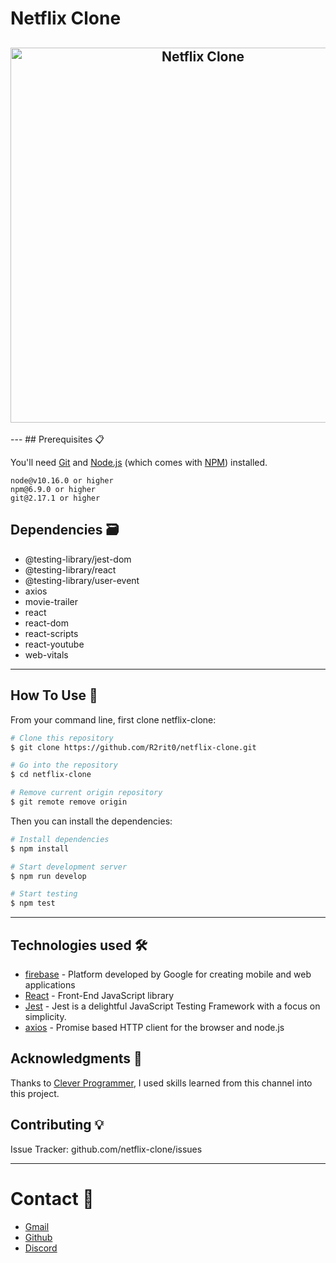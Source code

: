 # Netflix Clone

<h2 align="center">
  <img src="https://github.com/" alt="Netflix Clone" width="600px" />
  <br>
</h2>
---
## Prerequisites 📋

You'll need [Git](https://git-scm.com) and [Node.js](https://nodejs.org/en/download/) (which comes with [NPM](http://npmjs.com)) installed.
```
node@v10.16.0 or higher
npm@6.9.0 or higher
git@2.17.1 or higher
```

## Dependencies 🗃️
- @testing-library/jest-dom
- @testing-library/react
- @testing-library/user-event
- axios
- movie-trailer
- react
- react-dom
- react-scripts
- react-youtube
- web-vitals
---

## How To Use 🔧

From your command line, first clone netflix-clone:

```bash
# Clone this repository
$ git clone https://github.com/R2rit0/netflix-clone.git

# Go into the repository
$ cd netflix-clone

# Remove current origin repository
$ git remote remove origin
```

Then you can install the dependencies:

```bash
# Install dependencies
$ npm install

# Start development server
$ npm run develop

# Start testing
$ npm test
```
---

## Technologies used 🛠️

- [firebase](https://firebase.google.com/) - Platform developed by Google for creating mobile and web applications
- [React](https://es.reactjs.org/) - Front-End JavaScript library
- [Jest](https://jestjs.io/) - Jest is a delightful JavaScript Testing Framework with a focus on simplicity.
- [axios](https://github.com/axios/axios) - Promise based HTTP client for the browser and node.js


## Acknowledgments 🎁

Thanks to [Clever Programmer](https://github.com/aneagoie), I used skills learned from this channel into this project.

## Contributing 💡
Issue Tracker: github.com/netflix-clone/issues

---

# Contact 💬
- [Gmail](https://mail.google.com/mail/u/0/?fs=1&to=ArturoM.Ducasse@gmail.com&su=Job-related&tf=cm "Gmail direct link")
- [Github](https://github.com/R2rit0 "Github profile")
- [Discord](https://discordapp.com/users/362837852507209730/ "Discord profile")
